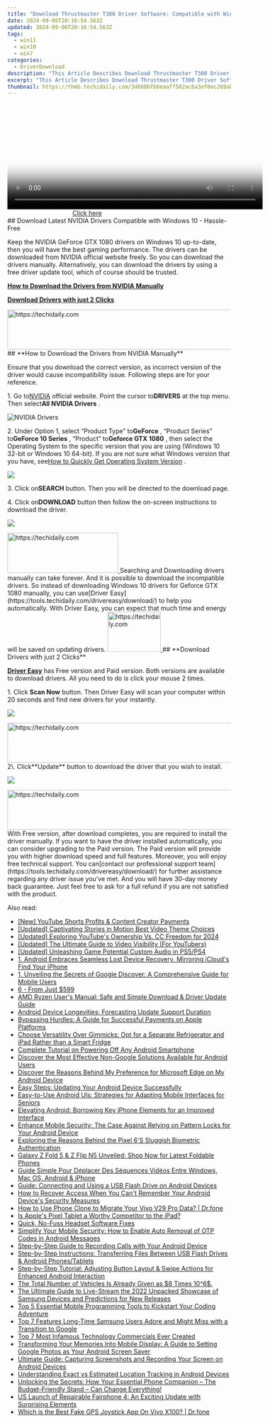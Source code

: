 ```yaml
---
title: "Download Thrustmaster T300 Driver Software: Compatible with Windows 11 and 10"
date: 2024-09-05T20:16:54.563Z
updated: 2024-09-06T20:16:54.563Z
tags:
  - win11
  - win10
  - win7
categories:
  - DriverDownload
description: "This Article Describes Download Thrustmaster T300 Driver Software: Compatible with Windows 11 and 10"
excerpt: "This Article Describes Download Thrustmaster T300 Driver Software: Compatible with Windows 11 and 10"
thumbnail: https://thmb.techidaily.com/3d668bfb6eaaff582ac6a3ef0ec269ab4610d6df4de409efc683d784a7434cf5.jpg
---
```


<!-- affiliate ads begin -->
<span id="1938141">
					<video width="576" height="240" style="cursor:pointer"
           poster="//a.impactradius-go.com/display-clicktoplayimage/1938141.png"
           onclick="if(!this.playClicked){this.play();this.setAttribute('controls',true);this.playClicked=true;}">
	   <source src="//a.impactradius-go.com/display-ad/22993-1938141">
	   <img src="//a.impactradius-go.com/display-clicktoplayimage/1938141.png" style="border: none; height: 100%; width: 100%; object-fit: contain">
	</video>
	<div style="width:360px;text-align:center"><a href="javascript:window.open(decodeURIComponent('https%3A%2F%2Fhomestyler.sjv.io%2Fc%2F5597632%2F1938141%2F22993'), '_blank');void(0);">Click here</a></div>
</span>
<img height="0" width="0" src="https://imp.pxf.io/i/5597632/1938141/22993" style="position:absolute;visibility:hidden;" border="0" />
<!-- affiliate ads end -->
## Download Latest NVIDIA Drivers Compatible with Windows 10 - Hassle-Free

Keep the NVIDIA GeForce GTX 1080 drivers on Windows 10 up-to-date, then you will have the best gaming performance. The drivers can be downloaded from NVIDIA official website freely. So you can download the drivers manually. Alternatively, you can download the drivers by using a free driver update tool, which of course should be trusted.

[**How to Download the Drivers from NVIDIA Manually**](https://tools.techidaily.com/drivereasy/download/)

[**Download Drivers with just 2 Clicks**](https://tools.techidaily.com/drivereasy/download/)

<!-- affiliate ads begin -->
<a href="https://ephamedtechinc.pxf.io/c/5597632/2126492/26400" target="_top" id="2126492">
  <img src="//a.impactradius-go.com/display-ad/26400-2126492" border="0" alt="https://techidaily.com" width="640" height="90"/>
</a>
<img height="0" width="0" src="https://ephamedtechinc.pxf.io/i/5597632/2126492/26400" style="position:absolute;visibility:hidden;" border="0" />
<!-- affiliate ads end -->
## **How to Download the Drivers from NVIDIA Manually**

 Ensure that you download the correct version, as incorrect version of the driver would cause incompatibility issue. Following steps are for your reference.

 1\. Go to[NVIDIA](https://tools.techidaily.com/drivereasy/download/) official website. Point the cursor to**DRIVERS** at the top menu. Then select**All NVIDIA Drivers** .

![NVIDIA Drivers](https://images.drivereasy.com/wp-content/uploads/2016/09/img_57ccd935a0f0a.jpg)

 2\. Under Option 1, select “Product Type” to**GeForce** , “Product Series” to**GeForce 10 Series** , “Product” to**Geforce GTX 1080** , then select the Operating System to the specific version that you are using (Windows 10 32-bit or Windows 10 64-bit). If you are not sure what Windows version that you have, see[How to Quickly Get Operating System Version](https://tools.techidaily.com/drivereasy/download/) .

![](https://images.drivereasy.com/wp-content/uploads/2016/10/img_581410198d290.jpg)

 3\. Click on**SEARCH** button. Then you will be directed to the download page.

 4\. Click on**DOWNLOAD** button then follow the on-screen instructions to download the driver.

![](https://images.drivereasy.com/wp-content/uploads/2016/10/img_581412f0a2c64.jpg)

<!-- affiliate ads begin -->
<a href="https://bluettius.sjv.io/c/5597632/2139108/17108" target="_top" id="2139108">
  <img src="//a.impactradius-go.com/display-ad/17108-2139108" border="0" alt="https://techidaily.com" width="250" height="90"/>
</a>
<img height="0" width="0" src="https://bluettius.sjv.io/i/5597632/2139108/17108" style="position:absolute;visibility:hidden;" border="0" />
<!-- affiliate ads end -->
 Searching and Downloading drivers manually can take forever. And it is possible to download the incompatible drivers. So instead of downloading Windows 10 drivers for Geforce GTX 1080 manually, you can use[Driver Easy](https://tools.techidaily.com/drivereasy/download/) to help you automatically. With Driver Easy, you can expect that much time and energy will be saved on updating drivers.

<!-- affiliate ads begin -->
<a href="https://aligracehair.sjv.io/c/5597632/2135349/19272" target="_top" id="2135349">
  <img src="//a.impactradius-go.com/display-ad/19272-2135349" border="0" alt="https://techidaily.com" width="120" height="90"/>
</a>
<img height="0" width="0" src="https://aligracehair.sjv.io/i/5597632/2135349/19272" style="position:absolute;visibility:hidden;" border="0" />
<!-- affiliate ads end -->
## **Download Drivers with just 2 Clicks**

**[Driver Easy](https://tools.techidaily.com/drivereasy/download/)**  has Free version and Paid version. Both versions are available to download drivers. All you need to do is click your mouse 2 times.

1\. Click **Scan Now**  button. Then Driver Easy will scan your computer within 20 seconds and find new drivers for your instantly.  

![](https://images.drivereasy.com/wp-content/uploads/2017/04/img_58eca1022f7b7.png)

<!-- affiliate ads begin -->
<a href="https://appsumo.8odi.net/c/5597632/2132162/7443" target="_top" id="2132162">
  <img src="//a.impactradius-go.com/display-ad/7443-2132162" border="0" alt="https://techidaily.com" width="728" height="90"/>
</a>
<img height="0" width="0" src="https://appsumo.8odi.net/i/5597632/2132162/7443" style="position:absolute;visibility:hidden;" border="0" />
<!-- affiliate ads end -->
 2\. Click**Update** button to download the driver that you wish to install.

![](https://images.drivereasy.com/wp-content/uploads/2017/04/img_58eca27c67b42.jpg)

<!-- affiliate ads begin -->
<a href="https://ephamedtechinc.pxf.io/c/5597632/2123511/26400" target="_top" id="2123511">
  <img src="//a.impactradius-go.com/display-ad/26400-2123511" border="0" alt="https://techidaily.com" width="728" height="90"/>
</a>
<img height="0" width="0" src="https://ephamedtechinc.pxf.io/i/5597632/2123511/26400" style="position:absolute;visibility:hidden;" border="0" />
<!-- affiliate ads end -->
 With Free version, after download completes, you are required to install the driver manually. If you want to have the driver installed automatically, you can consider upgrading to the Paid version. The Paid version will provide you with higher download speed and full features. Moreover, you will enjoy free technical support. You can[contact our professional support team](https://tools.techidaily.com/drivereasy/download/) for further assistance regarding any driver issue you’ve met. And you will have 30-day money back guarantee. Just feel free to ask for a full refund if you are not satisfied with the product.

<ins class="adsbygoogle"
     style="display:block"
     data-ad-format="autorelaxed"
     data-ad-client="ca-pub-7571918770474297"
     data-ad-slot="1223367746"></ins>



<ins class="adsbygoogle"
     style="display:block"
     data-ad-client="ca-pub-7571918770474297"
     data-ad-slot="8358498916"
     data-ad-format="auto"
     data-full-width-responsive="true"></ins>

<span class="atpl-alsoreadstyle">Also read:</span>
<div><ul>
<li><a href="https://facebook-video-share.techidaily.com/new-youtube-shorts-profits-and-content-creator-payments/"><u>[New] YouTube Shorts Profits & Content Creator Payments</u></a></li>
<li><a href="https://extra-information.techidaily.com/updated-captivating-stories-in-motion-best-video-theme-choices/"><u>[Updated] Captivating Stories in Motion Best Video Theme Choices</u></a></li>
<li><a href="https://facebook-record-videos.techidaily.com/updated-exploring-youtubes-ownership-vs-cc-freedom-for-2024/"><u>[Updated] Exploring YouTube's Ownership Vs. CC Freedom for 2024</u></a></li>
<li><a href="https://facebook-video-footage.techidaily.com/updated-the-ultimate-guide-to-video-visibility-for-youtubers/"><u>[Updated] The Ultimate Guide to Video Visibility (For YouTubers)</u></a></li>
<li><a href="https://some-skills.techidaily.com/updated-unleashing-game-potential-custom-audio-in-ps5ps4/"><u>[Updated] Unleashing Game Potential Custom Audio in PS5/PS4</u></a></li>
<li><a href="https://hardware-updates.techidaily.com/1-android-embraces-seamless-lost-device-recovery-mirroring-iclouds-find-your-iphone/"><u>1. Android Embraces Seamless Lost Device Recovery, Mirroring iCloud's Find Your iPhone</u></a></li>
<li><a href="https://hardware-updates.techidaily.com/1-unveiling-the-secrets-of-google-discover-a-comprehensive-guide-for-mobile-users/"><u>1. Unveiling the Secrets of Google Discover: A Comprehensive Guide for Mobile Users</u></a></li>
<li><a href="https://hardware-updates.techidaily.com/6-from-just-599/"><u>6 - From Just $599</u></a></li>
<li><a href="https://win-dash.techidaily.com/amd-ryzen-users-manual-safe-and-simple-download-and-driver-update-guide/"><u>AMD Ryzen User's Manual: Safe and Simple Download & Driver Update Guide</u></a></li>
<li><a href="https://hardware-updates.techidaily.com/android-device-longevities-forecasting-update-support-duration/"><u>Android Device Longevities: Forecasting Update Support Duration</u></a></li>
<li><a href="https://fox-that.techidaily.com/bypassing-hurdles-a-guide-for-successful-payments-on-apple-platforms/"><u>Bypassing Hurdles: A Guide for Successful Payments on Apple Platforms</u></a></li>
<li><a href="https://hardware-updates.techidaily.com/choose-versatility-over-gimmicks-opt-for-a-separate-refrigerator-and-ipad-rather-than-a-smart-fridge/"><u>Choose Versatility Over Gimmicks: Opt for a Separate Refrigerator and iPad Rather than a Smart Fridge</u></a></li>
<li><a href="https://hardware-updates.techidaily.com/complete-tutorial-on-powering-off-any-android-smartphone/"><u>Complete Tutorial on Powering Off Any Android Smartphone</u></a></li>
<li><a href="https://hardware-updates.techidaily.com/discover-the-most-effective-non-google-solutions-available-for-android-users/"><u>Discover the Most Effective Non-Google Solutions Available for Android Users</u></a></li>
<li><a href="https://hardware-updates.techidaily.com/discover-the-reasons-behind-my-preference-for-microsoft-edge-on-my-android-device/"><u>Discover the Reasons Behind My Preference for Microsoft Edge on My Android Device</u></a></li>
<li><a href="https://hardware-updates.techidaily.com/easy-steps-updating-your-android-device-successfully/"><u>Easy Steps: Updating Your Android Device Successfully</u></a></li>
<li><a href="https://hardware-updates.techidaily.com/easy-to-use-android-uis-strategies-for-adapting-mobile-interfaces-for-seniors/"><u>Easy-to-Use Android UIs: Strategies for Adapting Mobile Interfaces for Seniors</u></a></li>
<li><a href="https://hardware-updates.techidaily.com/elevating-android-borrowing-key-iphone-elements-for-an-improved-interface/"><u>Elevating Android: Borrowing Key iPhone Elements for an Improved Interface</u></a></li>
<li><a href="https://hardware-updates.techidaily.com/enhance-mobile-security-the-case-against-relying-on-pattern-locks-for-your-android-device/"><u>Enhance Mobile Security: The Case Against Relying on Pattern Locks for Your Android Device</u></a></li>
<li><a href="https://hardware-updates.techidaily.com/exploring-the-reasons-behind-the-pixel-6s-sluggish-biometric-authentication/"><u>Exploring the Reasons Behind the Pixel 6'S Sluggish Biometric Authentication</u></a></li>
<li><a href="https://hardware-updates.techidaily.com/galaxy-z-fold-5-and-z-flip-n5-unveiled-shop-now-for-latest-foldable-phones/"><u>Galaxy Z Fold 5 & Z Flip N5 Unveiled: Shop Now for Latest Foldable Phones</u></a></li>
<li><a href="https://blog-min.techidaily.com/guide-simple-pour-deplacer-des-sequences-videos-entre-windows-mac-os-android-and-iphone/"><u>Guide Simple Pour Déplacer Des Séquences Vidéos Entre Windows, Mac OS, Android & iPhone</u></a></li>
<li><a href="https://hardware-updates.techidaily.com/guide-connecting-and-using-a-usb-flash-drive-on-android-devices/"><u>Guide: Connecting and Using a USB Flash Drive on Android Devices</u></a></li>
<li><a href="https://hardware-updates.techidaily.com/how-to-recover-access-when-you-cant-remember-your-android-devices-security-measures/"><u>How to Recover Access When You Can't Remember Your Android Device's Security Measures</u></a></li>
<li><a href="https://android-transfer.techidaily.com/how-to-use-phone-clone-to-migrate-your-vivo-v29-pro-data-drfone-by-drfone-transfer-from-android-transfer-from-android/"><u>How to Use Phone Clone to Migrate Your Vivo V29 Pro Data? | Dr.fone</u></a></li>
<li><a href="https://hardware-updates.techidaily.com/is-apples-pixel-tablet-a-worthy-competitor-to-the-ipad/"><u>Is Apple's Pixel Tablet a Worthy Competitor to the iPad?</u></a></li>
<li><a href="https://driver-install.techidaily.com/quick-no-fuss-headset-software-fixes/"><u>Quick, No-Fuss Headset Software Fixes</u></a></li>
<li><a href="https://hardware-updates.techidaily.com/simplify-your-mobile-security-how-to-enable-auto-removal-of-otp-codes-in-android-messages/"><u>Simplify Your Mobile Security: How to Enable Auto Removal of OTP Codes in Android Messages</u></a></li>
<li><a href="https://hardware-updates.techidaily.com/step-by-step-guide-to-recording-calls-with-your-android-device/"><u>Step-by-Step Guide to Recording Calls with Your Android Device</u></a></li>
<li><a href="https://hardware-updates.techidaily.com/step-by-step-instructions-transferring-files-between-usb-flash-drives-and-android-phonestablets/"><u>Step-by-Step Instructions: Transferring Files Between USB Flash Drives & Android Phones/Tablets</u></a></li>
<li><a href="https://hardware-updates.techidaily.com/step-by-step-tutorial-adjusting-button-layout-and-swipe-actions-for-enhanced-android-interaction/"><u>Step-by-Step Tutorial: Adjusting Button Layout & Swipe Actions for Enhanced Android Interaction</u></a></li>
<li><a href="https://hardware-updates.techidaily.com/the-total-number-of-vehicles-is-already-given-as-8-times-106/"><u>The Total Number of Vehicles Is Already Given as $8 Times 10^6$.</u></a></li>
<li><a href="https://hardware-updates.techidaily.com/the-ultimate-guide-to-live-stream-the-2022-unpacked-showcase-of-samsung-devices-and-predictions-for-new-releases/"><u>The Ultimate Guide to Live-Stream the 2022 Unpacked Showcase of Samsung Devices and Predictions for New Releases</u></a></li>
<li><a href="https://hardware-updates.techidaily.com/top-5-essential-mobile-programming-tools-to-kickstart-your-coding-adventure/"><u>Top 5 Essential Mobile Programming Tools to Kickstart Your Coding Adventure</u></a></li>
<li><a href="https://hardware-updates.techidaily.com/top-7-features-long-time-samsung-users-adore-and-might-miss-with-a-transition-to-google/"><u>Top 7 Features Long-Time Samsung Users Adore and Might Miss with a Transition to Google</u></a></li>
<li><a href="https://hardware-updates.techidaily.com/top-7-most-infamous-technology-commercials-ever-created/"><u>Top 7 Most Infamous Technology Commercials Ever Created</u></a></li>
<li><a href="https://hardware-updates.techidaily.com/transforming-your-memories-into-mobile-display-a-guide-to-setting-google-photos-as-your-android-screen-saver/"><u>Transforming Your Memories Into Mobile Display: A Guide to Setting Google Photos as Your Android Screen Saver</u></a></li>
<li><a href="https://hardware-updates.techidaily.com/ultimate-guide-capturing-screenshots-and-recording-your-screen-on-android-devices/"><u>Ultimate Guide: Capturing Screenshots and Recording Your Screen on Android Devices</u></a></li>
<li><a href="https://hardware-updates.techidaily.com/understanding-exact-vs-estimated-location-tracking-in-android-devices/"><u>Understanding Exact vs Estimated Location Tracking in Android Devices</u></a></li>
<li><a href="https://hardware-updates.techidaily.com/unlocking-the-secrets-how-your-essential-phone-companion-the-budget-friendly-stand-can-change-everything/"><u>Unlocking the Secrets: How Your Essential Phone Companion – The Budget-Friendly Stand – Can Change Everything!</u></a></li>
<li><a href="https://hardware-updates.techidaily.com/us-launch-of-repairable-fairphone-4-an-exciting-update-with-surprising-elements/"><u>US Launch of Repairable Fairphone 4: An Exciting Update with Surprising Elements</u></a></li>
<li><a href="https://fake-location.techidaily.com/which-is-the-best-fake-gps-joystick-app-on-vivo-x100-drfone-by-drfone-virtual-android/"><u>Which is the Best Fake GPS Joystick App On Vivo X100? | Dr.fone</u></a></li>
</ul></div>
